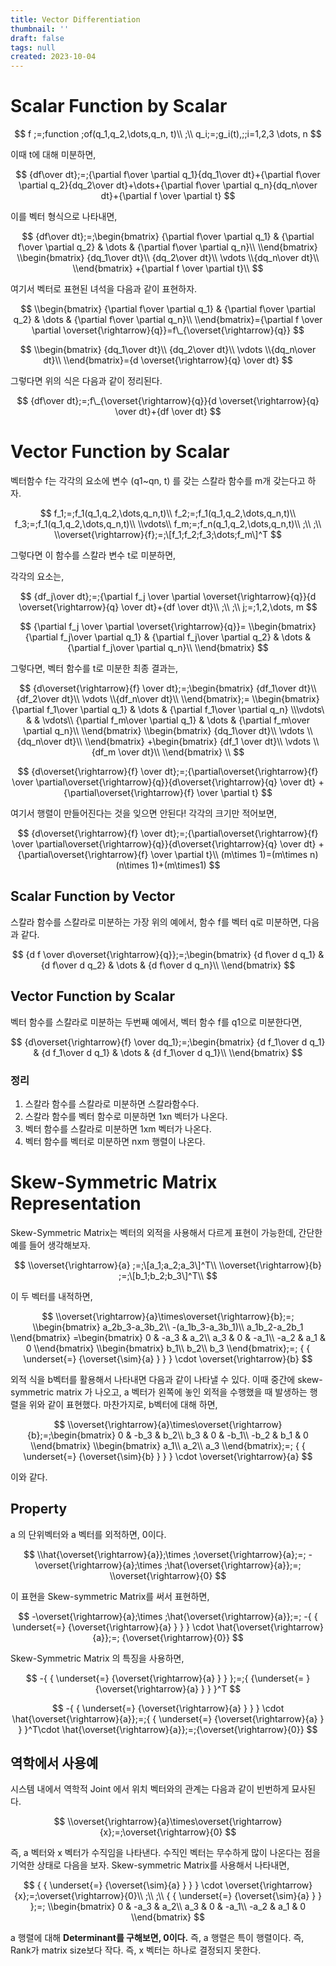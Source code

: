 ```yaml
---
title: Vector Differentiation
thumbnail: ''
draft: false
tags: null
created: 2023-10-04
---
```


# Scalar Function by Scalar

$$
f ;=;function ;of(q_1,q_2,\dots,q_n, t)\\
;\\
q_i;=;g_i(t),;;i=1,2,3 \dots, n
$$

이때 t에 대해 미분하면,

$$
{df\over dt};=;{\partial f\over \partial q_1}{dq_1\over dt}+{\partial f\over \partial q_2}{dq_2\over dt}+\dots+{\partial f\over \partial q_n}{dq_n\over dt}+{\partial f \over \partial t}
$$

이를 벡터 형식으로 나타내면,

$$
{df\over dt};=;\begin{bmatrix}
{\partial f\over \partial q_1} & {\partial f\over \partial q_2} & \dots & {\partial f\over \partial q_n}\\
\\end{bmatrix}
\\begin{bmatrix}
{dq_1\over dt}\\ {dq_2\over dt}\\ \vdots \\{dq_n\over dt}\\
\\end{bmatrix}
+{\partial f \over \partial t}\\
$$

여기서 벡터로 표현된 녀석을 다음과 같이 표현하자.

$$
\\begin{bmatrix}
{\partial f\over \partial q_1} & {\partial f\over \partial q_2} & \dots & {\partial f\over \partial q_n}\\
\\end{bmatrix}={\partial f \over \partial \overset{\rightarrow}{q}}=f\_{\overset{\rightarrow}{q}}
$$

$$
\\begin{bmatrix}
{dq_1\over dt}\\ {dq_2\over dt}\\ \vdots \\{dq_n\over dt}\\
\\end{bmatrix}={d \overset{\rightarrow}{q} \over dt}
$$

그렇다면 위의 식은 다음과 같이 정리된다.

$$
{df\over dt};=;f\_{\overset{\rightarrow}{q}}{d \overset{\rightarrow}{q} \over dt}+{df \over dt}
$$

# Vector Function by Scalar

벡터함수 f는 각각의 요소에 변수 (q1~qn, t) 를 갖는 스칼라 함수를 m개 갖는다고 하자.

$$
f_1;=;f_1(q_1,q_2,\dots,q_n,t)\\
f_2;=;f_1(q_1,q_2,\dots,q_n,t)\\
f_3;=;f_1(q_1,q_2,\dots,q_n,t)\\
\\vdots\\
f_m;=;f_n(q_1,q_2,\dots,q_n,t)\\
;\\
;\\
\\overset{\rightarrow}{f};=;\[f_1;f_2;f_3;\dots;f_m\]^T
$$

그렇다면 이 함수를 스칼라 변수 t로 미분하면,

각각의 요소는,

$$
{df_j\over dt};=;{\partial f_j \over \partial \overset{\rightarrow}{q}}{d \overset{\rightarrow}{q} \over dt}+{df \over dt}\\
;\\
;\\
j;=;1,2,\dots, m
$$

$$
{\partial f_j \over \partial \overset{\rightarrow}{q}}=
\\begin{bmatrix}
{\partial f_j\over \partial q_1} & {\partial f_j\over \partial q_2} & \dots & {\partial f_j\over \partial q_n}\\
\\end{bmatrix}
$$

그렇다면, 벡터 함수를 t로 미분한 최종 결과는,

$$
{d\overset{\rightarrow}{f} \over dt};=;\begin{bmatrix}
{df_1\over dt}\\ {df_2\over dt}\\ \vdots \\{df_n\over dt}\\
\\end{bmatrix};=
\\begin{bmatrix}
{\partial f_1\over \partial q_1} & \dots & {\partial f_1\over \partial q_n}
\\\vdots\ & &  \vdots\\
{\partial f_m\over \partial q_1}  & \dots & {\partial f_m\over \partial q_n}\\
\\end{bmatrix}
\\begin{bmatrix}
{dq_1\over dt}\\ \vdots \\{dq_n\over dt}\\
\\end{bmatrix}
+\begin{bmatrix}
{df_1 \over dt}\\  \vdots \\{df_m \over dt}\\
\\end{bmatrix}
\\
$$

$$
{d\overset{\rightarrow}{f} \over dt};=;{\partial\overset{\rightarrow}{f} \over \partial\overset{\rightarrow}{q}}{d\overset{\rightarrow}{q} \over dt}
+{\partial\overset{\rightarrow}{f} \over \partial t}
$$

여기서 행렬이 만들어진다는 것을 잊으면 안된다! 각각의 크기만 적어보면,

$$
{d\overset{\rightarrow}{f} \over dt};=;{\partial\overset{\rightarrow}{f} \over \partial\overset{\rightarrow}{q}}{d\overset{\rightarrow}{q} \over dt}
+{\partial\overset{\rightarrow}{f} \over \partial t}\\
(m\times 1)=(m\times n)(n\times 1)+(m\times1)
$$

## Scalar Function by Vector

스칼라 함수를 스칼라로 미분하는 가장 위의 예에서, 함수 f를 벡터 q로 미분하면, 다음과 같다.

$$
{d f \over d\overset{\rightarrow}{q}};=;\begin{bmatrix}
{d f\over d q_1} & {d f\over d q_2} & \dots & {d f\over d q_n}\\
\\end{bmatrix}
$$

## Vector Function by Scalar

벡터 함수를 스칼라로 미분하는 두번째 예에서, 벡터 함수 f를 q1으로 미분한다면,

$$
{d\overset{\rightarrow}{f} \over dq_1};=;\begin{bmatrix}
{d f_1\over d q_1} & {d f_1\over d q_1} & \dots & {d f_1\over d q_1}\\
\\end{bmatrix}
$$

### 정리

1. 스칼라 함수를 스칼라로 미분하면 스칼라함수다.
1. 스칼라 함수를 벡터 함수로 미분하면 1xn 벡터가 나온다.
1. 벡터 함수를 스칼라로 미분하면 1xm 벡터가 나온다.
1. 벡터 함수를 벡터로 미분하면 nxm 행렬이 나온다.

# Skew-Symmetric Matrix Representation

Skew-Symmetric Matrix는 벡터의 외적을 사용해서 다르게 표현이 가능한데, 간단한 예를 들어 생각해보자.

$$
\\overset{\rightarrow}{a} ;=;\[a_1;a_2;a_3\]^T\\
\\overset{\rightarrow}{b} ;=;\[b_1;b_2;b_3\]^T\\
$$

이 두 벡터를 내적하면,

$$
\\overset{\rightarrow}{a}\times\overset{\rightarrow}{b};=;
\\begin{bmatrix}
a_2b_3-a_3b_2\\
-(a_1b_3-a_3b_1)\\
a_1b_2-a_2b_1
\\end{bmatrix}
=\begin{bmatrix}
0 & -a_3 & a_2\\
a_3 & 0 & -a_1\\
-a_2 & a_1 & 0
\\end{bmatrix}
\\begin{bmatrix}
b_1\\
b_2\\
b_3
\\end{bmatrix};=;
{ { \underset{=} {\overset{\sim}{a} } } } \cdot \overset{\rightarrow}{b}
$$

외적 식을 b벡터를 활용해서 나타내면 다음과 같이 나타낼 수 있다. 이때 중간에 skew-symmetric matrix 가 나오고, a 벡터가 왼쪽에 놓인 외적을 수행했을 때 발생하는 행렬을 위와 같이 표현했다. 마찬가지로, b벡터에 대해 하면,

$$
\\overset{\rightarrow}{a}\times\overset{\rightarrow}{b};=;\begin{bmatrix}
0 & -b_3 & b_2\\
b_3 & 0 & -b_1\\
-b_2 & b_1 & 0
\\end{bmatrix}
\\begin{bmatrix}
a_1\\
a_2\\
a_3
\\end{bmatrix};=;
{ { \underset{=} {\overset{\sim}{b} } } } \cdot \overset{\rightarrow}{a}
$$

이와 같다.

## Property

a 의 단위벡터와 a 벡터를 외적하면, 0이다.

$$
\\hat{\overset{\rightarrow}{a}};\times ;\overset{\rightarrow}{a};=;
-\overset{\rightarrow}{a};\times ;\hat{\overset{\rightarrow}{a}};=;
\\overset{\rightarrow}{0}
$$

이 표현을 Skew-symmetric Matrix를 써서 표현하면,

$$
-\overset{\rightarrow}{a};\times ;\hat{\overset{\rightarrow}{a}};=;
-{ { \underset{=} {\overset{\rightarrow}{a} } } } \cdot \hat{\overset{\rightarrow}{a}};=;
{\overset{\rightarrow}{0}}
$$

Skew-Symmetric Matrix 의 특징을 사용하면,

$$
-{ { \underset{=} {\overset{\rightarrow}{a} } } };=;{  {\underset{= }{\overset{\rightarrow}{a} } } }^T
$$

$$
-{ { \underset{=} {\overset{\rightarrow}{a} } } } \cdot \hat{\overset{\rightarrow}{a}};=;{ { \underset{=} {\overset{\rightarrow}{a} } } }^T\cdot \hat{\overset{\rightarrow}{a}};=;{\overset{\rightarrow}{0}}
$$

## 역학에서 사용예

시스템 내에서 역학적 Joint 에서 위치 벡터와의 관계는 다음과 같이 빈번하게 묘사된다.

$$
\\overset{\rightarrow}{a}\times\overset{\rightarrow}{x};=;\overset{\rightarrow}{0}
$$

즉, a 벡터와 x 벡터가 수직임을 나타낸다. 수직인 벡터는 무수하게 많이 나온다는 점을 기억한 상태로 다음을 보자. Skew-symmetric Matrix를 사용해서 나타내면,

$$
{ { \underset{=} {\overset{\sim}{a} } } } \cdot \overset{\rightarrow}{x};=;\overset{\rightarrow}{0}\\
;\\
;\\
{ { \underset{=} {\overset{\sim}{a} } } };=;
\\begin{bmatrix}
0 & -a_3 & a_2\\
a_3 & 0 & -a_1\\
-a_2 & a_1 & 0
\\end{bmatrix}
$$

a 행렬에 대해 **Determinant를 구해보면, 0이다.** 즉, a 행렬은 특이 행렬이다. 즉, Rank가 matrix size보다 작다. 즉, x 벡터는 하나로 결정되지 못한다.
